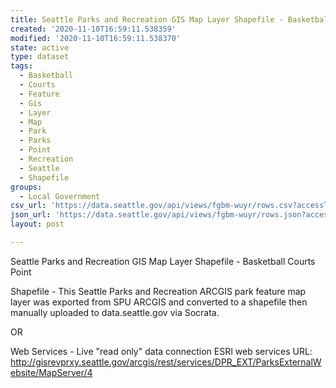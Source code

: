 ```yaml
---
title: Seattle Parks and Recreation GIS Map Layer Shapefile - Basketball Courts Point
created: '2020-11-10T16:59:11.538359'
modified: '2020-11-10T16:59:11.538370'
state: active
type: dataset
tags:
  - Basketball
  - Courts
  - Feature
  - Gis
  - Layer
  - Map
  - Park
  - Parks
  - Point
  - Recreation
  - Seattle
  - Shapefile
groups:
  - Local Government
csv_url: 'https://data.seattle.gov/api/views/fgbm-wuyr/rows.csv?accessType=DOWNLOAD'
json_url: 'https://data.seattle.gov/api/views/fgbm-wuyr/rows.json?accessType=DOWNLOAD'
layout: post

---
```

Seattle Parks and Recreation GIS Map Layer Shapefile - Basketball Courts Point

Shapefile - This Seattle Parks and Recreation ARCGIS park feature map layer was exported from SPU ARCGIS and converted to a shapefile then manually uploaded to data.seattle.gov via Socrata.

OR

Web Services - Live "read only" data connection ESRI web services URL: 
http://gisrevprxy.seattle.gov/arcgis/rest/services/DPR_EXT/ParksExternalWebsite/MapServer/4
